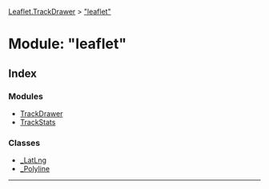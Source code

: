 [Leaflet.TrackDrawer](../README.md) > ["leaflet"](../modules/_leaflet_.md)

# Module: "leaflet"

## Index

### Modules

* [TrackDrawer](_leaflet_.trackdrawer.md)
* [TrackStats](_leaflet_.trackstats.md)

### Classes

* [_LatLng](../classes/_leaflet_._latlng.md)
* [_Polyline](../classes/_leaflet_._polyline.md)

---

